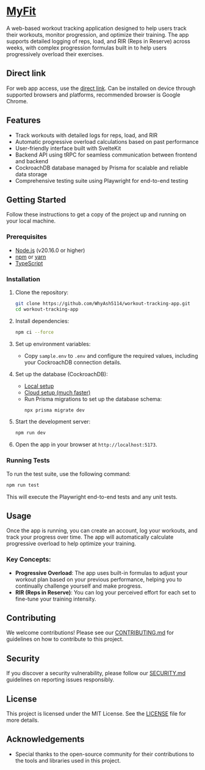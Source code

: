 # [MyFit](https://my-fit-v3.vercel.app/)

A web-based workout tracking application designed to help users track their workouts, monitor progression, and optimize their training. The app supports detailed logging of reps, load, and RIR (Reps in Reserve) across weeks, with complex progression formulas built in to help users progressively overload their exercises.

## Direct link

For web app access, use the [direct link](https://my-fit-v3.vercel.app/). Can be installed on device through supported browsers and platforms, recommended browser is Google Chrome.

## Features

- Track workouts with detailed logs for reps, load, and RIR
- Automatic progressive overload calculations based on past performance
- User-friendly interface built with SvelteKit
- Backend API using tRPC for seamless communication between frontend and backend
- CockroachDB database managed by Prisma for scalable and reliable data storage
- Comprehensive testing suite using Playwright for end-to-end testing

## Getting Started

Follow these instructions to get a copy of the project up and running on your local machine.

### Prerequisites

- [Node.js](https://nodejs.org/) (v20.16.0 or higher)
- [npm](https://www.npmjs.com/) or [yarn](https://yarnpkg.com/)
- [TypeScript](https://www.typescriptlang.org/)

### Installation

1. Clone the repository:

   ```bash
   git clone https://github.com/WhyAsh5114/workout-tracking-app.git
   cd workout-tracking-app
   ```

2. Install dependencies:

   ```bash
   npm ci --force
   ```

3. Set up environment variables:

   - Copy `sample.env` to `.env` and configure the required values, including your CockroachDB connection details.

4. Set up the database (CockroachDB):

   - [Local setup](https://www.cockroachlabs.com/docs/stable/deploy-cockroachdb-on-premises)
   - [Cloud setup (much faster)](https://cockroachlabs.cloud/signup)
   - Run Prisma migrations to set up the database schema:
     ```bash
     npx prisma migrate dev
     ```

5. Start the development server:

   ```bash
   npm run dev
   ```

6. Open the app in your browser at `http://localhost:5173`.

### Running Tests

To run the test suite, use the following command:

```bash
npm run test
```

This will execute the Playwright end-to-end tests and any unit tests.

## Usage

Once the app is running, you can create an account, log your workouts, and track your progress over time. The app will automatically calculate progressive overload to help optimize your training.

### Key Concepts:

- **Progressive Overload**: The app uses built-in formulas to adjust your workout plan based on your previous performance, helping you to continually challenge yourself and make progress.
- **RIR (Reps in Reserve)**: You can log your perceived effort for each set to fine-tune your training intensity.

## Contributing

We welcome contributions! Please see our [CONTRIBUTING.md](./CONTRIBUTING.md) for guidelines on how to contribute to this project.

## Security

If you discover a security vulnerability, please follow our [SECURITY.md](./SECURITY.md) guidelines on reporting issues responsibly.

## License

This project is licensed under the MIT License. See the [LICENSE](./LICENSE) file for more details.

## Acknowledgements

- Special thanks to the open-source community for their contributions to the tools and libraries used in this project.
